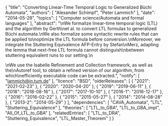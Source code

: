 {
    "title": "Converting Linear-Time Temporal Logic to Generalized Büchi Automata",
    "authors": [
        "Alexander Schimpf",
        "Peter Lammich"
    ],
    "date": "2014-05-28",
    "topics": [
        "Computer science/Automata and formal languages"
    ],
    "abstract": "\nWe formalize linear-time temporal logic (LTL) and the algorithm by Gerth\net al. to convert LTL formulas to generalized Büchi automata.\nWe also formalize some syntactic rewrite rules that can be applied to\noptimize the LTL formula before conversion.\nMoreover, we integrate the Stuttering Equivalence AFP-Entry by Stefan\nMerz, adapting the lemma that next-free LTL formula cannot distinguish\nbetween stuttering equivalent runs to our setting.\n<p>\nWe use the Isabelle Refinement and Collection framework, as well as the\nAutoref tool, to obtain a refined version of our algorithm, from which\nefficiently executable code can be extracted.",
    "notify": [
        "lammich@in.tum.de"
    ],
    "licence": "BSD",
    "olderReleases": [
        {
            "2021": "2021-02-23"
        },
        {
            "2020": "2020-04-20"
        },
        {
            "2019": "2019-06-11"
        },
        {
            "2018": "2018-08-16"
        },
        {
            "2017": "2017-10-10"
        },
        {
            "2016-1": "2016-12-17"
        },
        {
            "2016": "2016-02-22"
        },
        {
            "2015": "2015-05-27"
        },
        {
            "2014": "2014-08-28"
        },
        {
            "2013-2": "2014-05-29"
        }
    ],
    "dependencies": [
        "CAVA_Automata",
        "LTL",
        "Stuttering_Equivalence"
    ],
    "theories": [
        "LTL_to_GBA",
        "LTL_to_GBA_impl",
        "All_Of_LTL_to_GBA"
    ],
    "relatedEntries": [
        "LTL_to_DRA",
        "Stuttering_Equivalence",
        "LTL_Master_Theorem"
    ]
}